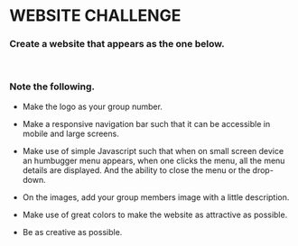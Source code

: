 # WEBSITE CHALLENGE

### Create a website that appears as the one below.

 

### Note the following.

- Make the logo as your group number.

- Make a responsive navigation bar such that it can be accessible in mobile and large screens.

- Make use of simple Javascript such that when on small screen device an humbugger menu appears, when one clicks the menu, all the menu details are displayed. And the ability to close the menu or the drop-down. 

- On the images, add your group members image with a little description. 

- Make use of great colors to make the website as attractive as possible.

- Be as creative as possible. 

